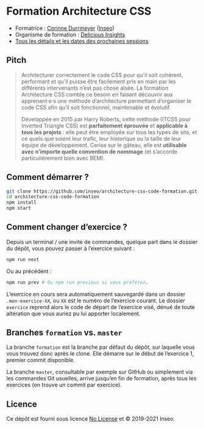 # Formation Architecture CSS

- Formatrice : [Corinne Durrmeyer](https://twitter.com/schillinger) ([Inseo](https://inseo.fr/))
- Organisme de formation : [Delicious Insights](https://delicious-insights.com/)
- [Tous les détails et les dates des prochaines sessions](https://delicious-insights.com/fr/formations/architecture-css/)

## Pitch

> Architecturer correctement le code CSS pour qu’il soit cohérent, performant et qu’il puisse être facilement pris en main par les différents intervenants n’est pas chose aisée. La formation Architecture CSS comble ce besoin en faisant découvrir aux apprenant·e·s une méthode d’architecture permettant d’organiser le code CSS afin qu’il soit fonctionnel, maintenable et évolutif.
>
> Développée en 2015 par Harry Roberts, cette méthode (ITCSS pour Inverted Triangle CSS) est **parfaitement éprouvée** et **applicable à tous les projets** : elle peut être employée sur tous les types de site, et ce quels que soient leur trafic, leur historique ou la taille de leur équipe de développement. Cerise sur le gâteau, elle est **utilisable avec n’importe quelle convention de nommage** (et s’accorde particulièrement bien avec BEM).

## Comment démarrer ?

```bash
git clone https://github.com/inseo/architecture-css-code-formation.git
cd architecture-css-code-formation
npm install
npm start
```

## Comment changer d’exercice ?

Depuis un terminal / une invite de commandes, quelque part dans le dossier du dépôt, vous pouvez passer à l’exercice suivant :

```bash
npm run next
```

Ou au précédent :

```bash
npm run prev # Ou npm run previous si vous préférez…
```

L’exercice en cours sera automatiquement sauvegardé dans un dossier `.mon-exercice-XX`, ou `XX` est le numéro de l’exercice courant. Le dossier `exercice` reprend alors le code de départ de l’exercice visé, dénué de toute altération que vous auriez pu lui apporter localement.

## Branches `formation` vs. `master`

La branche `formation` est la branche par défaut du dépôt, sur laquelle vous vous trouvez donc après le clone. Elle démarre sur le début de l’exercice 1, premier commit disponible.

La branche `master`, consultable par exemple sur GitHub ou simplement via les commandes Git usuelles, arrive jusqu’en fin de formation, après tous les exercices (on trouve un commit par exercice).

## Licence

Ce dépôt est fourni sous licence [No License](./license.md) et © 2019-2021 Inseo.
